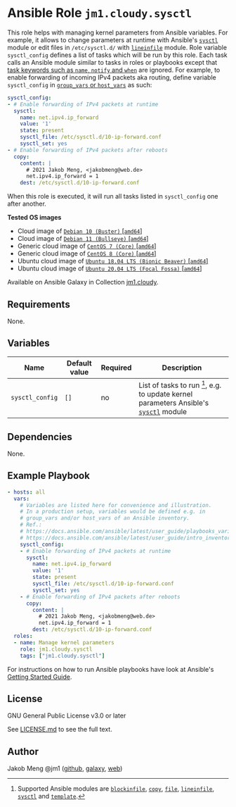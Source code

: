 # Ansible Role `jm1.cloudy.sysctl`

This role helps with managing kernel parameters from Ansible variables. For example, it allows to change parameters at
runtime with Ansible's [`sysctl`][ansible-module-sysctl] module or edit files in `/etc/sysctl.d/` with [`lineinfile`][
ansible-module-lineinfile] module. Role variable `sysctl_config` defines a list of tasks which will be run by this role.
Each task calls an Ansible module similar to tasks in roles or playbooks except that [task keywords such as `name`,
`notify` and `when`][playbooks-keywords] are ignored. For example, to enable forwarding of incoming IPv4 packets aka
routing, define variable `sysctl_config` in [`group_vars` or `host_vars`][ansible-inventory] as such:

```yml
sysctl_config:
- # Enable forwarding of IPv4 packets at runtime
  sysctl:
    name: net.ipv4.ip_forward
    value: '1'
    state: present
    sysctl_file: /etc/sysctl.d/10-ip-forward.conf
    sysctl_set: yes
- # Enable forwarding of IPv4 packets after reboots
  copy:
    content: |
      # 2021 Jakob Meng, <jakobmeng@web.de>
      net.ipv4.ip_forward = 1
    dest: /etc/sysctl.d/10-ip-forward.conf
```

When this role is executed, it will run all tasks listed in `sysctl_config` one after another.

[ansible-inventory]: https://docs.ansible.com/ansible/latest/user_guide/intro_inventory.html
[playbooks-keywords]: https://docs.ansible.com/ansible/latest/reference_appendices/playbooks_keywords.html

**Tested OS images**
- Cloud image of [`Debian 10 (Buster)` \[`amd64`\]](https://cdimage.debian.org/cdimage/openstack/current/)
- Cloud image of [`Debian 11 (Bullseye)` \[`amd64`\]](https://cdimage.debian.org/images/cloud/bullseye/latest/)
- Generic cloud image of [`CentOS 7 (Core)` \[`amd64`\]](https://cloud.centos.org/centos/7/images/)
- Generic cloud image of [`CentOS 8 (Core)` \[`amd64`\]](https://cloud.centos.org/centos/8/x86_64/images/)
- Ubuntu cloud image of [`Ubuntu 18.04 LTS (Bionic Beaver)` \[`amd64`\]](https://cloud-images.ubuntu.com/bionic/current/)
- Ubuntu cloud image of [`Ubuntu 20.04 LTS (Focal Fossa)` \[`amd64`\]](https://cloud-images.ubuntu.com/focal/)

Available on Ansible Galaxy in Collection [jm1.cloudy](https://galaxy.ansible.com/jm1/cloudy).

## Requirements

None.

## Variables
| Name            | Default value | Required | Description |
| --------------- | ------------- | -------- | ----------- |
| `sysctl_config` | `[]`          | no       | List of tasks to run [^supported-modules], e.g. to update kernel parameters Ansible's [`sysctl`][ansible-module-sysctl] module |

[^supported-modules]: Supported Ansible modules are [`blockinfile`][ansible-module-blockinfile], [`copy`][
ansible-module-copy], [`file`][ansible-module-file], [`lineinfile`][ansible-module-lineinfile], [`sysctl`][
ansible-module-sysctl] and [`template`][ansible-module-template].

[ansible-module-blockinfile]: https://docs.ansible.com/ansible/latest/collections/ansible/builtin/blockinfile_module.html
[ansible-module-copy]: https://docs.ansible.com/ansible/latest/collections/ansible/builtin/copy_module.html
[ansible-module-file]: https://docs.ansible.com/ansible/latest/collections/ansible/builtin/file_module.html
[ansible-module-lineinfile]: https://docs.ansible.com/ansible/latest/collections/ansible/builtin/lineinfile_module.html
[ansible-module-sysctl]: https://docs.ansible.com/ansible/latest/collections/ansible/posix/sysctl_module.html
[ansible-module-template]: https://docs.ansible.com/ansible/latest/collections/ansible/builtin/template_module.html

## Dependencies

None.

## Example Playbook

```yml
- hosts: all
  vars:
    # Variables are listed here for convenience and illustration.
    # In a production setup, variables would be defined e.g. in
    # group_vars and/or host_vars of an Ansible inventory.
    # Ref.:
    # https://docs.ansible.com/ansible/latest/user_guide/playbooks_variables.html
    # https://docs.ansible.com/ansible/latest/user_guide/intro_inventory.html
    sysctl_config:
    - # Enable forwarding of IPv4 packets at runtime
      sysctl:
        name: net.ipv4.ip_forward
        value: '1'
        state: present
        sysctl_file: /etc/sysctl.d/10-ip-forward.conf
        sysctl_set: yes
    - # Enable forwarding of IPv4 packets after reboots
      copy:
        content: |
          # 2021 Jakob Meng, <jakobmeng@web.de>
          net.ipv4.ip_forward = 1
        dest: /etc/sysctl.d/10-ip-forward.conf
  roles:
  - name: Manage kernel parameters
    role: jm1.cloudy.sysctl
    tags: ["jm1.cloudy.sysctl"]
```

For instructions on how to run Ansible playbooks have look at Ansible's
[Getting Started Guide](https://docs.ansible.com/ansible/latest/network/getting_started/first_playbook.html).

## License

GNU General Public License v3.0 or later

See [LICENSE.md](../../LICENSE.md) to see the full text.

## Author

Jakob Meng
@jm1 ([github](https://github.com/jm1), [galaxy](https://galaxy.ansible.com/jm1), [web](http://www.jakobmeng.de))
